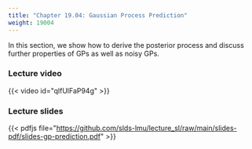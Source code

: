 ```yaml
---
title: "Chapter 19.04: Gaussian Process Prediction"
weight: 19004
---
```

In this section, we show how to derive the posterior process and discuss further properties of GPs as well as noisy GPs.

<!--more-->

### Lecture video

{{< video id="qlfUlFaP94g" >}}

### Lecture slides

{{< pdfjs file="https://github.com/slds-lmu/lecture_sl/raw/main/slides-pdf/slides-gp-prediction.pdf" >}}
